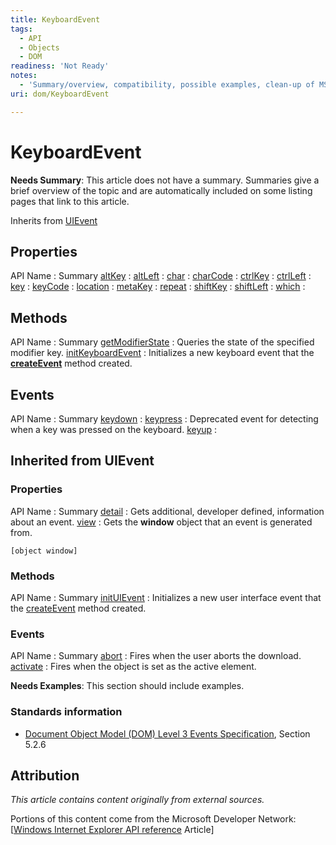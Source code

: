 ```yaml
---
title: KeyboardEvent
tags:
  - API
  - Objects
  - DOM
readiness: 'Not Ready'
notes:
  - 'Summary/overview, compatibility, possible examples, clean-up of MSDN headings'
uri: dom/KeyboardEvent

---
```

# KeyboardEvent

**Needs Summary**: This article does not have a summary. Summaries give a brief overview of the topic and are automatically included on some listing pages that link to this article.

<span data-meta="subclass_of" data-type="key">Inherits from <span data-type="value">[UIEvent](/dom/UIEvent)</span></span>

## Properties

API Name
:   Summary
[altKey](/dom/KeyboardEvent/altKey)
:
[altLeft](/dom/KeyboardEvent/altLeft)
:
[char](/dom/KeyboardEvent/char)
:
[charCode](/dom/KeyboardEvent/charCode)
:
[ctrlKey](/dom/KeyboardEvent/ctrlKey)
:
[ctrlLeft](/dom/KeyboardEvent/ctrlLeft)
:
[key](/dom/KeyboardEvent/key)
:
[keyCode](/dom/KeyboardEvent/keyCode)
:
[location](/dom/KeyboardEvent/location)
:
[metaKey](/dom/KeyboardEvent/metaKey)
:
[repeat](/dom/KeyboardEvent/repeat)
:
[shiftKey](/dom/KeyboardEvent/shiftKey)
:
[shiftLeft](/dom/KeyboardEvent/shiftLeft)
:
[which](/dom/KeyboardEvent/which)
:

## Methods

API Name
:   Summary
[getModifierState](/dom/KeyboardEvent/getModifierState)
:   Queries the state of the specified modifier key.
[initKeyboardEvent](/dom/KeyboardEvent/initKeyboardEvent)
:   Initializes a new keyboard event that the [**createEvent**](/dom/Document/createEvent) method created.

## Events

API Name
:   Summary
[keydown](/dom/KeyboardEvent/keydown)
:
[keypress](/dom/KeyboardEvent/keypress)
:   Deprecated event for detecting when a key was pressed on the keyboard.
[keyup](/dom/KeyboardEvent/keyup)
:

## Inherited from UIEvent

### Properties

API Name
:   Summary
[detail](/dom/UIEvent/detail)
:   Gets additional, developer defined, information about an event.
[view](/dom/UIEvent/view)
:   Gets the **window** object that an event is generated from.

    [object window]

### Methods

API Name
:   Summary
[initUIEvent](/dom/UIEvent/initUIEvent)
:   Initializes a new user interface event that the [createEvent](/dom/Document/createEvent) method created.

### Events

API Name
:   Summary
[abort](/dom/UIEvent/abort)
:   Fires when the user aborts the download.
[activate](/dom/UIEvent/activate)
:   Fires when the object is set as the active element.

**Needs Examples**: This section should include examples.

### Standards information

-   [Document Object Model (DOM) Level 3 Events Specification](http://go.microsoft.com/fwlink/p/?linkid=203756), Section 5.2.6

## Attribution

*This article contains content originally from external sources.*

Portions of this content come from the Microsoft Developer Network: [[Windows Internet Explorer API reference](http://msdn.microsoft.com/en-us/library/ie/hh828809%28v=vs.85%29.aspx) Article]


